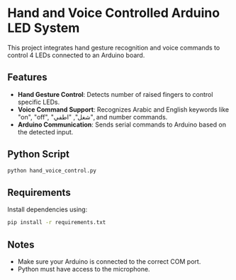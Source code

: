 # Hand and Voice Controlled Arduino LED System

This project integrates hand gesture recognition and voice commands to control 4 LEDs connected to an Arduino board.

## Features
- **Hand Gesture Control**: Detects number of raised fingers to control specific LEDs.
- **Voice Command Support**: Recognizes Arabic and English keywords like "on", "off", "شغل", "اطفي", and number commands.
- **Arduino Communication**: Sends serial commands to Arduino based on the detected input.

## Python Script
```bash
python hand_voice_control.py
```

## Requirements
Install dependencies using:

```bash
pip install -r requirements.txt
```


## Notes
- Make sure your Arduino is connected to the correct COM port.
- Python must have access to the microphone.

